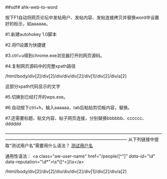 ##sdf# ahk-web-to-word

按下F1自动将网页论坛中发帖用户、发帖内容、发帖连接拷贝并替换word中设置好的标示，如aaaaaa。


#1.新建autohokey 1.0脚本

#2.将f1设置为快捷键

#3.ctrl+u得到chrome.exe浏览器打开的网页源码。

#4.复制网页源码中的完整xpath路径

/html/body/div[2]/div[2]/div/div/div[2]/div[1]/div[2]/div/a[2]

这部分xpath代码显示的文字

#5.切换到已经打开的wps.exe。

#6.自动按下ctrl+h，输入aaaaaa，tab后粘贴剪切板内容，替换。

#7.还需要标题、贴文内容、帖子网页连接，分别替换bbbbbb、cccccc、dddddd


————————————————————————————————————————————————————————————————
从下列链接中提取“测试用户名”需要用什么语法？
<a class="aw-user-name" href="/people/%E5%BE%B7%E6%89%8D%E5%85%BC%E5%A4%87%E4%B9%8B%E4%BA%BA" data-id="20297" data-reputation="18">
测试用户名 </a>

通用性语法：
<a class="aw-user-name" href="\/people\/[^"]*" data-id="\d*" data-reputation="\d*">\s*([^<]*)\s*<\/a>


/html/body/div[2]/div[2]/div/div/div[2]/div[1]/div[2]/div/a[2]
